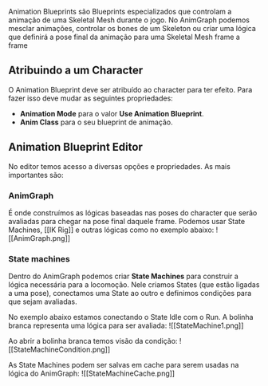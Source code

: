 Animation Blueprints são Blueprints especializados que controlam a animação de uma Skeletal Mesh durante o jogo. No AnimGraph podemos mesclar animações, controlar os bones de um Skeleton ou criar uma lógica que definirá a pose final da animação para uma Skeletal Mesh frame a frame

## Atribuindo a um Character

O Animation Blueprint deve ser atribuído ao character para ter efeito. Para fazer isso deve mudar as seguintes propriedades:

- **Animation Mode** para o valor **Use Animation Blueprint**.
- **Anim Class** para o seu blueprint de animação.

## Animation Blueprint Editor

No editor temos acesso a diversas opções e propriedades. As mais importantes são:

### AnimGraph

É onde construímos as lógicas baseadas nas poses do character que serão avaliadas para chegar na pose final daquele frame. Podemos usar State Machines, [[IK Rig]] e outras lógicas como no exemplo abaixo:
![[AnimGraph.png]]

### State machines

Dentro do AnimGraph podemos criar **State Machines** para construir a lógica necessária para a locomoção. Nele criamos States (que estão ligadas a uma pose), conectamos uma State ao outro e definimos condições para que sejam avaliadas.

No exemplo abaixo estamos conectando o State Idle com o Run. A bolinha branca representa uma lógica para ser avaliada:
![[StateMachine1.png]]

Ao abrir a bolinha branca temos visão da condição:
![[StateMachineCondition.png]]

As State Machines podem ser salvas em cache para serem usadas na lógica do AnimGraph:
![[StateMachineCache.png]]